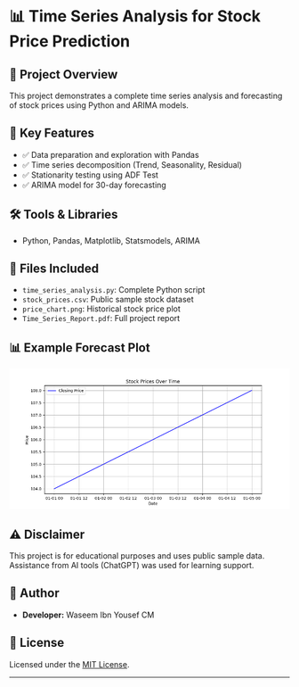 # 📊 Time Series Analysis for Stock Price Prediction  

## 📑 Project Overview  
This project demonstrates a complete time series analysis and forecasting of stock prices using Python and ARIMA models.  

## 🚀 Key Features  
- ✅ Data preparation and exploration with Pandas  
- ✅ Time series decomposition (Trend, Seasonality, Residual)  
- ✅ Stationarity testing using ADF Test  
- ✅ ARIMA model for 30-day forecasting  

## 🛠️ Tools & Libraries  
- Python, Pandas, Matplotlib, Statsmodels, ARIMA  

## 📂 Files Included  
- `time_series_analysis.py`: Complete Python script  
- `stock_prices.csv`: Public sample stock dataset  
- `price_chart.png`: Historical stock price plot  
- `Time_Series_Report.pdf`: Full project report  

## 📊 Example Forecast Plot  
![Stock Price Chart](price_chart.png)  

## ⚠️ Disclaimer  
This project is for educational purposes and uses public sample data. Assistance from AI tools (ChatGPT) was used for learning support.  

## 💼 Author  
- **Developer:** Waseem Ibn Yousef CM  

## 📄 License  
Licensed under the [MIT License](LICENSE).  

---
